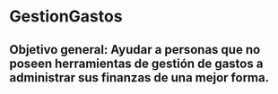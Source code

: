 # GestionGastos

## Objetivo general: Ayudar a personas que no poseen herramientas de gestión de gastos a administrar sus finanzas de una mejor forma.

